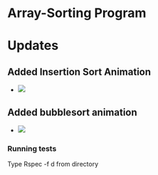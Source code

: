 # Array-Sorting Program
# Updates
## Added Insertion Sort Animation
 - <img src="https://i.ibb.co/3d8vC2d/insertionsortgif.gif">

## Added bubblesort animation
 - <img src="https://i.ibb.co/MSnjbP6/bubblesort.gif">


 ### Running tests
Type Rspec -f d from directory
